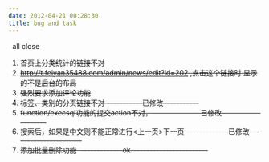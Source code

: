 ```yaml
---
date: 2012-04-21 00:28:30
title: bug and task
---
```



<div>
	&nbsp; all close
</div>
<ol>
	<li>
		<s>首页上分类统计的链接不对</s>
	</li>
	<li>
		<a href="http://t.feiyan35488.com/admin/news/edit?id=202" style="white-space:normal;"><s>http://t.feiyan35488.com/admin/news/edit?id=202</s></a><span style="white-space:normal;"><s> ,点击这个链接时 显示的不是后台的布局</s></span>
	</li>
	<li>
		<s>强烈要求添加评论功能</s>
	</li>
	<li>
		<span style="text-align:justify;"><s>标签、类别的分页链接不对 -----------已修改-----------</s></span> 
	</li>
	<li>
		<span style="text-align:justify;"><s>function/execsql功能的提交action不对，---------------已修改--------------------</s></span> 
	</li>
	<li>
		<span style="text-align:justify;"><s>搜索后，如果是中文则不能正常进行&lt;上一页&gt;下一页 -------------已修改----------------------</s></span><span style="text-align:justify;"></span> 
	</li>
	<li>
		<span style="text-align:justify;"><s>添加批量删除功能 &nbsp;-------------ok------------------------</s></span><span style="text-align:justify;"></span> 
	</li>
<br />
</ol>
<p>
	<br />
</p>